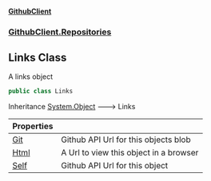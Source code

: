 #### [GithubClient](index.md 'index')
### [GithubClient.Repositories](GithubClient.Repositories.md 'GithubClient.Repositories')

## Links Class

A links object

```csharp
public class Links
```

Inheritance [System.Object](https://docs.microsoft.com/en-us/dotnet/api/System.Object 'System.Object') &#129106; Links

| Properties | |
| :--- | :--- |
| [Git](GithubClient.Repositories.Links.Git.md 'GithubClient.Repositories.Links.Git') | Github API Url for this objects blob |
| [Html](GithubClient.Repositories.Links.Html.md 'GithubClient.Repositories.Links.Html') | A Url to view this object in a browser |
| [Self](GithubClient.Repositories.Links.Self.md 'GithubClient.Repositories.Links.Self') | Github API Url for this object |
